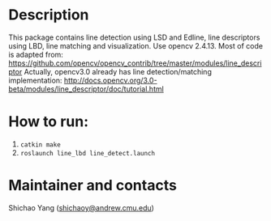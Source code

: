 # Description

This package contains line detection using LSD and Edline, line descriptors using LBD, line matching and visualization. Use opencv 2.4.13. Most of code is adapted from: https://github.com/opencv/opencv_contrib/tree/master/modules/line_descriptor
Actually, opencv3.0 already has line detection/matching implementation:
http://docs.opencv.org/3.0-beta/modules/line_descriptor/doc/tutorial.html


# How to run:
1. `catkin make`
2. `roslaunch line_lbd line_detect.launch`


# Maintainer and contacts
Shichao Yang (shichaoy@andrew.cmu.edu)
